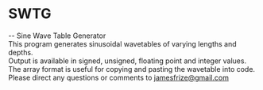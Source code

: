 # SWTG
-- Sine Wave Table Generator<br/>
This program generates sinusoidal wavetables of varying lengths and depths.<br/>
Output is available in signed, unsigned, floating point and integer values.<br/>
The array format is useful for copying and pasting the wavetable into code.<br/>
Please direct any questions or comments to jamesfrize@gmail.com
